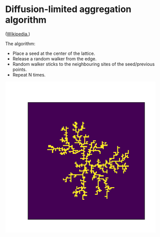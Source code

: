 # Diffusion-limited aggregation algorithm
([Wikipedia.](https://en.wikipedia.org/wiki/Diffusion-limited_aggregation))

The algorithm:
  * Place a seed at the center of the lattice.
  * Release a random walker from the edge.
  * Random walker sticks to the neighbouring sites of the seed/previous points.
  * Repeat N times.

![Run of N = 100 on a 120 x 120 size lattice.](/images/dla_dendrite_growth_N1000.png)
